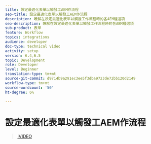 ```yaml
---
title: 設定最適化表單以觸發工AEM作流程
seo-title: 設定最適化表單以觸發工AEM作流程
description: 瞭解在設定最適化表單以觸發工作流程時的各AEM種選項
seo-description: 瞭解在設定最適化表單以觸發工作流程時的各AEM種選項
sub-product: 表單
feature: Workflow
topics: integrations
audience: developer
doc-type: technical video
activity: setup
version: 6.4,6.5
topic: Development
role: Developer
level: Beginner
translation-type: tm+mt
source-git-commit: d9714b9a291ec3ee5f3dba9723de72bb120d2149
workflow-type: tm+mt
source-wordcount: '50'
ht-degree: 6%

---
```



# 設定最適化表單以觸發工AEM作流程


>[!VIDEO](https://video.tv.adobe.com/v/28316?quality=9&learn=on)

